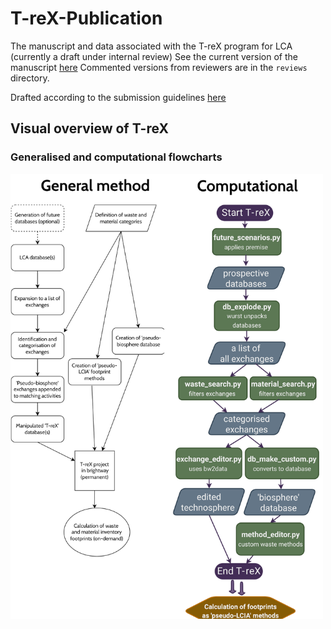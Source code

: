 # T-reX-Publication

The manuscript and data associated with the T-reX program for LCA (currently a draft under internal review)
See the current version of the manuscript [here](https://github.com/Stew-McD/T-reX-Publication/blob/main/reviews/T-reX_Manuscript_V2/T-reX_manuscript_V2.pdf)
Commented versions from reviewers are in the `reviews` directory.

Drafted according to the submission guidelines [here](ResourcesConservationAndRecycling_SubmissionRequirements.pdf)


## Visual overview of T-reX

### Generalised and computational flowcharts

<img src="T-reX_flowchart_combined.png" alt="T-reX flowcharts" width="500">

